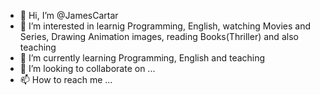- 👋 Hi, I’m @JamesCartar
- 👀 I’m interested in learnig Programming, English, watching Movies and Series, Drawing Animation images, reading Books(Thriller) and also teaching
- 🌱 I’m currently learning Programming, English and teaching
- 💞️ I’m looking to collaborate on ...
- 📫 How to reach me ...

<!---
JamesCartar/JamesCartar is a ✨ special ✨ repository because its `README.md` (this file) appears on your GitHub profile.
You can click the Preview link to take a look at your changes.
--->
